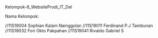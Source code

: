 Kelompok-8_WebsiteProdi_IT_Del

Nama Kelompok:

//11S19004 Sophian Kalam Nainggolan
//11S19011 Ferdinand P.J Tambunan
//11S19032 Fori Okto Pakpahan
//11S19041 Rivaldo Gabriel S
